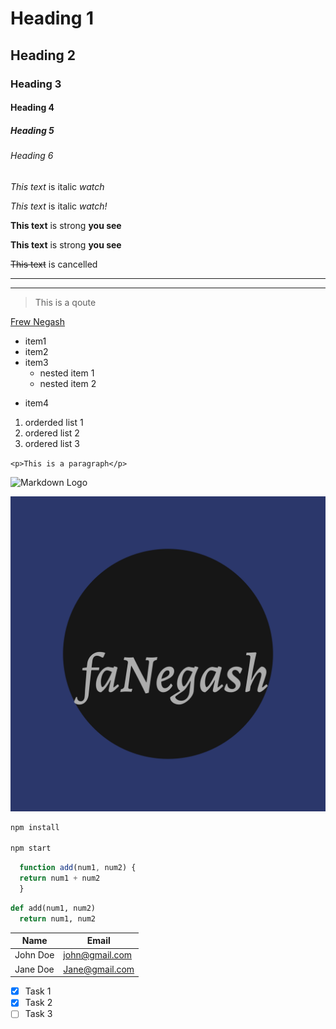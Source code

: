 <!-- Heading -->

# Heading 1

## Heading 2

### Heading 3

#### Heading 4

##### Heading 5

###### Heading 6

<!-- Italics -->

_This text_ is italic _watch_

_This text_ is italic _watch!_

<!-- Strong -->

**This text** is strong **you see**

**This text** is strong **you see**

<!-- Strikethrough -->

~~This text~~ is cancelled

<!-- Horizontal rule three hiphens or three underscores -->

---

---

<!-- Blockqoute -->

> This is a qoute

<!-- Links -->

[Frew Negash](www.frewabebe.com "Frew's  Website")

<!-- UL -->

- item1
- item2
- item3
  - nested item 1
  * nested item 2

* item4

<!-- OL -->

1. orderded list 1
2. ordered list 2
3. ordered list 3

<!-- Inline Code Block -->

`<p>This is a paragraph</p>`

<!-- Images-->

![Markdown Logo](https://markdown-here.com/img/icon256.png)

![faNegash Logo](Original.png)

<!-- Github Markdown -->

```bash
npm install

npm start
```

<!-- Language Syntax Specific -->

```JavaScript
  function add(num1, num2) {
  return num1 + num2
  }
```

```python
def add(num1, num2)
  return num1, num2
```

<!-- Tables -->

| Name     | Email          |
| -------- | -------------- |
| John Doe | john@gmail.com |
| Jane Doe | Jane@gmail.com |

<!-- Task Lists -->

- [x] Task 1
- [x] Task 2
- [ ] Task 3

